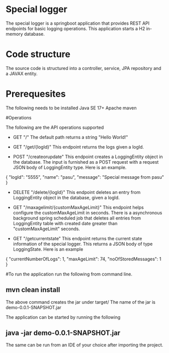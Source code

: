 # Special logger

The special logger is a springboot application that provides REST API endpoints for basic logging operations.
This application starts a H2 in-memory database.

# Code structure

The source code is structured into a controller, service, JPA repository and a JAVAX entity.

# Prerequesites

The following needs to be installed
Java SE 17+
Apache maven

#Operations

The following are the API operations supported

- GET "/"
The default path returns a string "Hello World!"

- GET "/get/{logId}"
This endpoint returns the logs given a logId.

- POST "/createorupdate"
This endpoint creates a LoggingEntity object in the database. The input is furnished as a POST request with a request JSON body
of LoggingEntity type. Here is an example.

{
    "logId": "5555",
    "name": "pasu",
    "message": "Special message from pasu"
}

- DELETE "/delete/{logId}"
This endpoint deletes an entry from LoggingEntity object in the database, given a logId.

- GET "/maxagelimit/{customMaxAgeLimit}"
This endpoint helps configure the customMaxAgeLimit in seconds. There is a asynchronous background spring scheduled job that
deletes all entries from LoggingEntity table with created date greater than "customMaxAgeLimit" seconds.

- GET "/getcurrentstate"
This endpoint returns the current state information of the special logger. This returns a JSON body of type LoggingState. Here
is an example

{
	"currentNumberOfLogs": 1,
	"maxAgeLimit": 74,
	"noOfStoredMessages": 1
}


#To run the application run the following from command line.

## mvn clean install

The above command creates the jar under target/ The name of the jar is demo-0.0.1-SNAPSHOT.jar

The application can be started by running the following
## java -jar demo-0.0.1-SNAPSHOT.jar

The same can be run from an IDE of your choice after importing the project.
